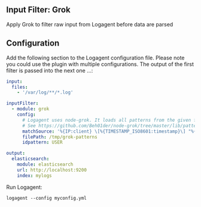 ## Input Filter: Grok

Apply Grok to filter raw input from Logagent before data are parsed

## Configuration 

Add the following section to the Logagent configuration file. Please note you could use the plugin with multiple configurations. The output of the first filter is passed into the next one ...: 

```yaml
input: 
  files:
    - '/var/log/**/*.log'

inputFilter:
  - module: grok
    config:
      # Logagent uses node-grok. It loads all patterns from the given file. Using 'matchSource' parameter it is possiible to define a custom pattern.
      # See https://github.com/Beh01der/node-grok/tree/master/lib/patterns for patterns loaded at start
      matchSource: '%{IP:client} \[%{TIMESTAMP_ISO8601:timestamp}\] "%{WORD:method} %{URIHOST:site}%{URIPATHPARAM:url}" %{INT:code} %{INT:request} %{INT:response} - %{NUMBER:took} \[%{DATA:cache}\] "%{DATA:mtag}" "%{DATA:agent}"'
      filePath: /tmp/grok-patterns
      idpattern: USER

output:
  elasticsearch:
    module: elasticsearch
    url: http://localhost:9200
    index: mylogs

```


Run Logagent: 
```
logagent --config myconfig.yml 
```
